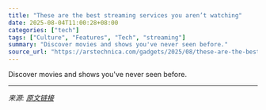 ```yaml
---
title: "These are the best streaming services you aren’t watching"
date: 2025-08-04T11:00:28+08:00
categories: ["tech"]
tags: ["Culture", "Features", "Tech", "streaming"]
summary: "Discover movies and shows you've never seen before."
source_url: "https://arstechnica.com/gadgets/2025/08/these-are-the-best-streaming-services-you-arent-watching/"
---
```


Discover movies and shows you've never seen before.

---

*来源: [原文链接](https://arstechnica.com/gadgets/2025/08/these-are-the-best-streaming-services-you-arent-watching/)*

